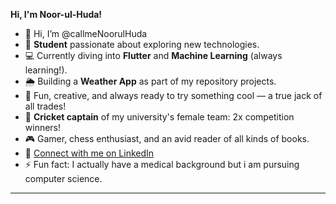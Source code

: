 <!---
callmeNoorulHuda/callmeNoorulHuda is a ✨ special ✨ repository because its `README.md` (this file) appears on your GitHub profile.
You can click the Preview link to take a look at your changes.
--->


**Hi, I'm Noor-ul-Huda!**

- 👋 Hi, I’m @callmeNoorulHuda
- 🚀 **Student** passionate about exploring new technologies.
- 💻 Currently diving into **Flutter** and **Machine Learning** (always learning!).
- 🌦️ Building a **Weather App** as part of my repository projects.
- 🎨 Fun, creative, and always ready to try something cool — a true jack of all trades!
- 🏏 **Cricket captain** of my university's female team: 2x competition winners!
- 🎮 Gamer, chess enthusiast, and an avid reader of all kinds of books.
- 🔗 [Connect with me on LinkedIn](https://www.linkedin.com/in/noor-ul-huda19)
- ⚡ Fun fact: I actually have a medical background but i am pursuing computer science.

---

